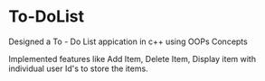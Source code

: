 # To-DoList
Designed a To - Do List appication in c++ using OOPs Concepts

Implemented features like Add Item, Delete Item, Display
item with individual user Id's to store the items.
